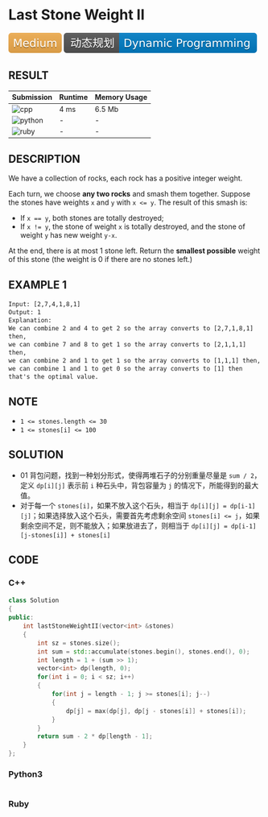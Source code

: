 # Last Stone Weight II

![Medium](../../materials/-Medium-f0ad4e.svg) ![Dynamic_Programming](../../materials/动态规划-Dynamic_Programming-007ec6.svg)

## RESULT

| Submission                                                         | Runtime | Memory Usage |
| ------------------------------------------------------------------ | ------- | ------------ |
| ![cpp](https://img.shields.io/badge/leetcode1049-cpp-f34b7d.svg)   | 4 ms    | 6.5 Mb       |
| ![python](https://img.shields.io/badge/leetcode1049-py-3572A5.svg) | -       | -            |
| ![ruby](https://img.shields.io/badge/leetcode1049-rb-701516.svg)   | -       | -            |

## DESCRIPTION

We have a collection of rocks, each rock has a positive integer weight.

Each turn, we choose **any two rocks** and smash them together.  Suppose the stones have weights `x` and `y` with `x <= y`.  The result of this smash is:

* If `x == y`, both stones are totally destroyed;
* If `x != y`, the stone of weight `x` is totally destroyed, and the stone of weight `y` has new weight `y-x`.

At the end, there is at most 1 stone left.  Return the **smallest possible** weight of this stone (the weight is 0 if there are no stones left.)

## EXAMPLE 1

```plain
Input: [2,7,4,1,8,1]
Output: 1
Explanation: 
We can combine 2 and 4 to get 2 so the array converts to [2,7,1,8,1] then,
we can combine 7 and 8 to get 1 so the array converts to [2,1,1,1] then,
we can combine 2 and 1 to get 1 so the array converts to [1,1,1] then,
we can combine 1 and 1 to get 0 so the array converts to [1] then that's the optimal value.
```

## NOTE

* `1 <= stones.length <= 30`
* `1 <= stones[i] <= 100`

## SOLUTION

* 01 背包问题，找到一种划分形式，使得两堆石子的分别重量尽量是 `sum / 2`，定义 `dp[i][j]` 表示前 `i` 种石头中，背包容量为 `j` 的情况下，所能得到的最大值。
* 对于每一个 `stones[i]`，如果不放入这个石头，相当于 `dp[i][j] = dp[i-1][j]`；如果选择放入这个石头，需要首先考虑剩余空间 `stones[i] <= j`，如果剩余空间不足，则不能放入；如果放进去了，则相当于 `dp[i][j] = dp[i-1][j-stones[i]] + stones[i]`

## CODE

### C++

```cpp
class Solution
{
public:
    int lastStoneWeightII(vector<int> &stones)
    {
        int sz = stones.size();
        int sum = std::accumulate(stones.begin(), stones.end(), 0);
        int length = 1 + (sum >> 1);
		vector<int> dp(length, 0);
        for(int i = 0; i < sz; i++)
		{
            for(int j = length - 1; j >= stones[i]; j--)
			{
                dp[j] = max(dp[j], dp[j - stones[i]] + stones[i]);
            }
        }
        return sum - 2 * dp[length - 1];
    }
};
```

### Python3

```python
```

### Ruby

